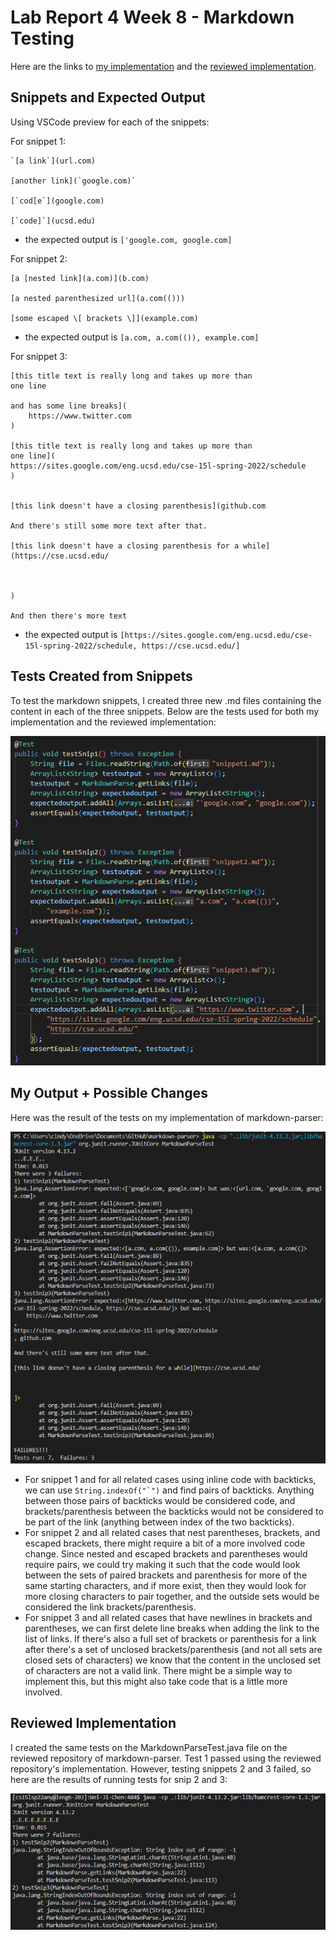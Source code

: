 # Lab Report 4 Week 8 - Markdown Testing

Here are the links to [my implementation](https://github.com/cynthia-bao/markdown-parser) and the [reviewed implementation](https://github.com/Wei-Ji-Chen/markdown-parser).

## Snippets and Expected Output
Using VSCode preview for each of the snippets:

For snippet 1:

```
`[a link`](url.com)

[another link](`google.com)`

[`cod[e`](google.com)

[`code]`](ucsd.edu)
```

- the expected output is `['google.com, google.com]`

For snippet 2:

```
[a [nested link](a.com)](b.com)

[a nested parenthesized url](a.com(()))

[some escaped \[ brackets \]](example.com)
```

- the expected output is `[a.com, a.com(()), example.com]`

For snippet 3:

```
[this title text is really long and takes up more than 
one line

and has some line breaks](
    https://www.twitter.com
)

[this title text is really long and takes up more than 
one line](
https://sites.google.com/eng.ucsd.edu/cse-15l-spring-2022/schedule
)


[this link doesn't have a closing parenthesis](github.com

And there's still some more text after that.

[this link doesn't have a closing parenthesis for a while](https://cse.ucsd.edu/



)

And then there's more text
```

- the expected output is `[https://sites.google.com/eng.ucsd.edu/cse-15l-spring-2022/schedule, https://cse.ucsd.edu/]`

## Tests Created from Snippets
To test the markdown snippets, I created three new .md files containing the content in each of the three snippets. Below are the tests used for both my implementation and the reviewed implementation:

![Image](rep4.tests.PNG)

## My Output + Possible Changes

Here was the result of the tests on my implementation of markdown-parser:

![Image](rep4myimp.PNG)

- For snippet 1 and for all related cases using inline code with backticks, we can use ```String.indexOf("`")``` and find pairs of backticks. Anything between those pairs of backticks would be considered code, and brackets/parenthesis between the backticks would not be considered to be part of the link (anything between index of the two backticks).
- For snippet 2 and all related cases that nest parentheses, brackets, and escaped brackets, there might require a bit of a more involved code change. Since nested and escaped brackets and parentheses would require pairs, we could try making it such that the code would look between the sets of paired brackets and parenthesis for more of the same starting characters, and if more exist, then they would look for more closing characters to pair together, and the outside sets would be considered the link brackets/parenthesis.
- For snippet 3 and all related cases that have newlines in brackets and parentheses, we can first delete line breaks when adding the link to the list of links. If there's also a full set of brackets or parenthesis for a link after there's a set of unclosed brackets/parenthesis (and not all sets are closed sets of characters) we know that the content in the unclosed set of characters are not a valid link. There might be a simple way to implement this, but this might also take code that is a little more involved.

## Reviewed Implementation

I created the same tests on the MarkdownParseTest.java file on the reviewed repository of markdown-parser. Test 1 passed using the reviewed repository's implementation. However, testing snippets 2 and 3 failed, so here are the results of running tests for snip 2 and 3:

![Image](rep4revimp.PNG)
